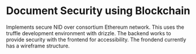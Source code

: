 # Document Security using Blockchain
Implements secure NID over consortium Ethereum network.
This uses the truffle development environment with drizzle. The backend works to provide security with the frontend for accessibility. The frondend currently has a wireframe structure.
